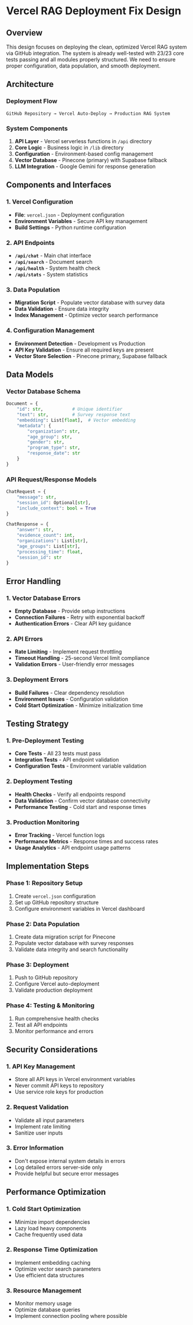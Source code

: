 # Vercel RAG Deployment Fix Design

## Overview

This design focuses on deploying the clean, optimized Vercel RAG system via GitHub integration. The system is already well-tested with 23/23 core tests passing and all modules properly structured. We need to ensure proper configuration, data population, and smooth deployment.

## Architecture

### Deployment Flow
```
GitHub Repository → Vercel Auto-Deploy → Production RAG System
```

### System Components
1. **API Layer** - Vercel serverless functions in `/api` directory
2. **Core Logic** - Business logic in `/lib` directory  
3. **Configuration** - Environment-based config management
4. **Vector Database** - Pinecone (primary) with Supabase fallback
5. **LLM Integration** - Google Gemini for response generation

## Components and Interfaces

### 1. Vercel Configuration
- **File**: `vercel.json` - Deployment configuration
- **Environment Variables** - Secure API key management
- **Build Settings** - Python runtime configuration

### 2. API Endpoints
- **`/api/chat`** - Main chat interface
- **`/api/search`** - Document search
- **`/api/health`** - System health check
- **`/api/stats`** - System statistics

### 3. Data Population
- **Migration Script** - Populate vector database with survey data
- **Data Validation** - Ensure data integrity
- **Index Management** - Optimize vector search performance

### 4. Configuration Management
- **Environment Detection** - Development vs Production
- **API Key Validation** - Ensure all required keys are present
- **Vector Store Selection** - Pinecone primary, Supabase fallback

## Data Models

### Vector Database Schema
```python
Document = {
    "id": str,           # Unique identifier
    "text": str,         # Survey response text
    "embedding": List[float],  # Vector embedding
    "metadata": {
        "organization": str,
        "age_group": str,
        "gender": str,
        "program_type": str,
        "response_date": str
    }
}
```

### API Request/Response Models
```python
ChatRequest = {
    "message": str,
    "session_id": Optional[str],
    "include_context": bool = True
}

ChatResponse = {
    "answer": str,
    "evidence_count": int,
    "organizations": List[str],
    "age_groups": List[str],
    "processing_time": float,
    "session_id": str
}
```

## Error Handling

### 1. Vector Database Errors
- **Empty Database** - Provide setup instructions
- **Connection Failures** - Retry with exponential backoff
- **Authentication Errors** - Clear API key guidance

### 2. API Errors
- **Rate Limiting** - Implement request throttling
- **Timeout Handling** - 25-second Vercel limit compliance
- **Validation Errors** - User-friendly error messages

### 3. Deployment Errors
- **Build Failures** - Clear dependency resolution
- **Environment Issues** - Configuration validation
- **Cold Start Optimization** - Minimize initialization time

## Testing Strategy

### 1. Pre-Deployment Testing
- **Core Tests** - All 23 tests must pass
- **Integration Tests** - API endpoint validation
- **Configuration Tests** - Environment variable validation

### 2. Deployment Testing
- **Health Checks** - Verify all endpoints respond
- **Data Validation** - Confirm vector database connectivity
- **Performance Testing** - Cold start and response times

### 3. Production Monitoring
- **Error Tracking** - Vercel function logs
- **Performance Metrics** - Response times and success rates
- **Usage Analytics** - API endpoint usage patterns

## Implementation Steps

### Phase 1: Repository Setup
1. Create `vercel.json` configuration
2. Set up GitHub repository structure
3. Configure environment variables in Vercel dashboard

### Phase 2: Data Population
1. Create data migration script for Pinecone
2. Populate vector database with survey responses
3. Validate data integrity and search functionality

### Phase 3: Deployment
1. Push to GitHub repository
2. Configure Vercel auto-deployment
3. Validate production deployment

### Phase 4: Testing & Monitoring
1. Run comprehensive health checks
2. Test all API endpoints
3. Monitor performance and errors

## Security Considerations

### 1. API Key Management
- Store all API keys in Vercel environment variables
- Never commit API keys to repository
- Use service role keys for production

### 2. Request Validation
- Validate all input parameters
- Implement rate limiting
- Sanitize user inputs

### 3. Error Information
- Don't expose internal system details in errors
- Log detailed errors server-side only
- Provide helpful but secure error messages

## Performance Optimization

### 1. Cold Start Optimization
- Minimize import dependencies
- Lazy load heavy components
- Cache frequently used data

### 2. Response Time Optimization
- Implement embedding caching
- Optimize vector search parameters
- Use efficient data structures

### 3. Resource Management
- Monitor memory usage
- Optimize database queries
- Implement connection pooling where possible